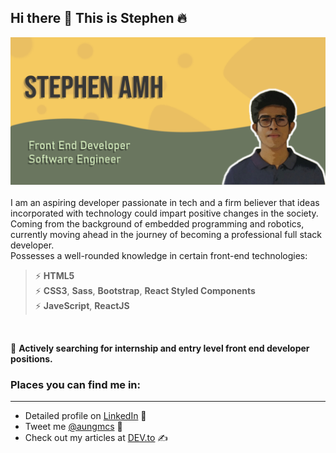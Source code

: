 ## Hi there 👋 This is Stephen 🔥
![Cover image](github-readme.png)
<br><br>
I am an aspiring developer passionate in tech and a firm believer that ideas incorporated with technology could 
impart positive changes in the society. Coming from the background of embedded programming and robotics, currently moving ahead in the journey of becoming a professional full stack developer.<br>
Possesses a well-rounded knowledge in certain front-end technologies: <br>
> ⚡ __HTML5__ <br>
> ⚡ __CSS3__, __Sass__, __Bootstrap__, __React Styled Components__<br>
> ⚡ __JaveScript__, __ReactJS__<br>
<br>

🎈 __Actively searching for internship and entry level front end developer positions.__

### Places you can find me in: 
****
- Detailed profile on [LinkedIn](linkedin.com/in/aung-myo-htet-stephen-0b1652188) 💼
- Tweet me [@aungmcs](https://twitter.com/aungmcs) 🔗
- Check out my articles at [DEV.to](https://dev.to/aungmcs) ✍
<!--
**aungmcs/aungmcs** is a ✨ _special_ ✨ repository because its `README.md` (this file) appears on your GitHub profile.

Here are some ideas to get you started:

- 🔭 I’m currently working on ...
- 🌱 I’m currently learning ...
- 👯 I’m looking to collaborate on ...
- 🤔 I’m looking for help with ...
- 💬 Ask me about ...
- 📫 How to reach me: ...
- 😄 Pronouns: ...
- ⚡ Fun fact: ...
-->
 
